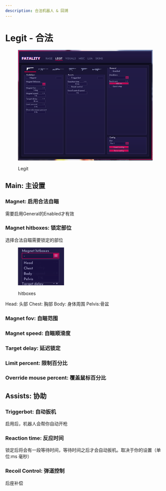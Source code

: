 ```yaml
---
description: 合法机器人 & 回溯
---
```


# Legit - 合法

<figure><img src=".gitbook/assets/Legit.png" alt=""><figcaption><p>Legit</p></figcaption></figure>

## Main: 主设置

### Magnet: 启用合法自瞄

需要启用General的Enabled才有效

### Magnet hitboxes: 锁定部位

选择合法自瞄需要锁定的部位

<figure><img src=".gitbook/assets/Hitboxes.png" alt=""><figcaption><p>hitboxes</p></figcaption></figure>

Head: 头部  Chest: 胸部  Body: 身体周围  Pelvis:骨盆

### Magnet fov: 自瞄范围

### Magnet speed: 自瞄顺滑度

### Target delay: 延迟锁定

### Limit percent: 限制百分比

### Override mouse percent: 覆盖鼠标百分比

## Assists: 协助

### Triggerbot: 自动扳机

启用后，机器人会帮你自动开枪

### Reaction time: 反应时间

锁定后将会有一段等待时间，等待时间之后才会自动扳机。取决于你的设置（单位:ms 毫秒）

### Recoil Control: 弹道控制

后座补偿
